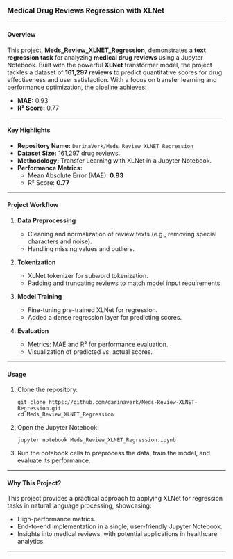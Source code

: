 ### **Medical Drug Reviews Regression with XLNet**

---

#### **Overview**
This project, **Meds_Review_XLNET_Regression**, demonstrates a **text regression task** for analyzing **medical drug reviews** using a Jupyter Notebook. Built with the powerful **XLNet** transformer model, the project tackles a dataset of **161,297 reviews** to predict quantitative scores for drug effectiveness and user satisfaction. With a focus on transfer learning and performance optimization, the pipeline achieves:
- **MAE:** 0.93  
- **R² Score:** 0.77  

---

#### **Key Highlights**
- **Repository Name:** `DarinaVerk/Meds_Review_XLNET_Regression`
- **Dataset Size:** 161,297 drug reviews.  
- **Methodology:** Transfer Learning with XLNet in a Jupyter Notebook.  
- **Performance Metrics:**  
  - Mean Absolute Error (MAE): **0.93**  
  - R² Score: **0.77**

---

#### **Project Workflow**
1. **Data Preprocessing**
   - Cleaning and normalization of review texts (e.g., removing special characters and noise).
   - Handling missing values and outliers.

2. **Tokenization**
   - XLNet tokenizer for subword tokenization.
   - Padding and truncating reviews to match model input requirements.

3. **Model Training**
   - Fine-tuning pre-trained XLNet for regression.
   - Added a dense regression layer for predicting scores.

4. **Evaluation**
   - Metrics: MAE and R² for performance evaluation.
   - Visualization of predicted vs. actual scores.

---

#### **Usage**
1. Clone the repository:
   ```
   git clone https://github.com/darinaverk/Meds-Review-XLNET-Regression.git
   cd Meds_Review_XLNET_Regression
   ```

2. Open the Jupyter Notebook:
   ```
   jupyter notebook Meds_Review_XLNET_Regression.ipynb
   ```

3. Run the notebook cells to preprocess the data, train the model, and evaluate its performance.

---

#### **Why This Project?**
This project provides a practical approach to applying XLNet for regression tasks in natural language processing, showcasing:
- High-performance metrics.
- End-to-end implementation in a single, user-friendly Jupyter Notebook.
- Insights into medical reviews, with potential applications in healthcare analytics.

---
